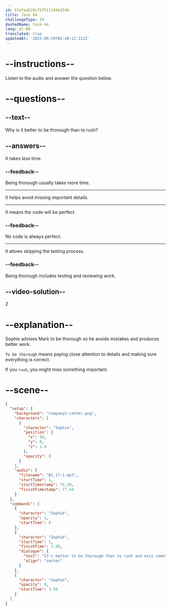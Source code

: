 ```yaml
---
id: 67efaab29cfb7511144bd348
title: Task 44
challengeType: 19
dashedName: task-44
lang: pt-BR
translated: true
updatedAt: '2025-09-29T05:49:12.312Z'
---
```


<!-- (audio) Sophie: It's better to be thorough than to rush and miss something. -->

# --instructions--

Listen to the audio and answer the question below.

# --questions--

## --text--

Why is it better to be thorough than to rush?

## --answers--

It takes less time.

### --feedback--

Being thorough usually takes more time.

---

It helps avoid missing important details.

---

It means the code will be perfect.

### --feedback--

No code is always perfect.

---

It allows skipping the testing process.

### --feedback--

Being thorough includes testing and reviewing work.

## --video-solution--

2

# --explanation--

Sophie advises Mark to be thorough so he avoids mistakes and produces better work.

`To be thorough` means paying close attention to details and making sure everything is correct.

If you `rush`, you might miss something important.

# --scene--

```json
{
  "setup": {
    "background": "company2-center.png",
    "characters": [
      {
        "character": "Sophie",
        "position": {
          "x": 50,
          "y": 0,
          "z": 1.4
        },
        "opacity": 0
      }
    ],
    "audio": {
      "filename": "B1_17-1.mp3",
      "startTime": 1,
      "startTimestamp": 75.30,
      "finishTimestamp": 77.44
    }
  },
  "commands": [
    {
      "character": "Sophie",
      "opacity": 1,
      "startTime": 0
    },
    {
      "character": "Sophie",
      "startTime": 1,
      "finishTime": 3.08,
      "dialogue": {
        "text": "It's better to be thorough than to rush and miss something.",
        "align": "center"
      }
    },
    {
      "character": "Sophie",
      "opacity": 0,
      "startTime": 3.58
    }
  ]
}
```
